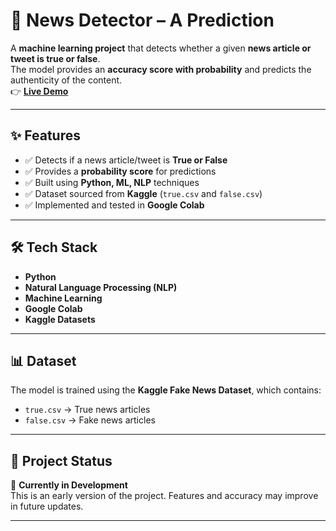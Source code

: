 # 📰 News Detector – A Prediction  

A **machine learning project** that detects whether a given **news article or tweet is true or false**.  
The model provides an **accuracy score with probability** and predicts the authenticity of the content.  
👉 **[Live Demo](https://news-detector-keeezfkvaryoqeytnkiegp.streamlit.app/)**


---

## ✨ Features  
- ✅ Detects if a news article/tweet is **True or False**  
- ✅ Provides a **probability score** for predictions  
- ✅ Built using **Python, ML, NLP** techniques  
- ✅ Dataset sourced from **Kaggle** (`true.csv` and `false.csv`)  
- ✅ Implemented and tested in **Google Colab**  

---

## 🛠️ Tech Stack  
- **Python**  
- **Natural Language Processing (NLP)**  
- **Machine Learning**  
- **Google Colab**  
- **Kaggle Datasets**  

---

## 📊 Dataset  
The model is trained using the **Kaggle Fake News Dataset**, which contains:  
- `true.csv` → True news articles  
- `false.csv` → Fake news articles  

---

## 🚀 Project Status  
🔧 **Currently in Development**  
This is an early version of the project. Features and accuracy may improve in future updates.  

---




